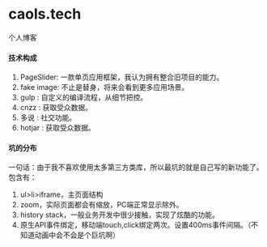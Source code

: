 # caols.tech

个人博客

#### 技术构成

1. PageSlider: 一款单页应用框架，我认为拥有整合旧项目的能力。
2. fake image: 不止是替身，将来会看到更多应用场景。
3. gulp      : 自定义的编译流程，从细节把控。
4. cnzz      : 获取受众数据。
5. 多说       : 社交功能。
6. hotjar    : 获取受众数据。

#### 坑的分布

一句话：由于我不喜欢使用太多第三方类库，所以最坑的就是自己写的新功能了。包含有：

1. ul>li>iframe，主页面结构
2. zoom，实际页面都会有缩放，PC端正常显示除外。
3. history stack，一般业务开发中很少接触，实现了炫酷的功能。
4. 原生API事件绑定，移动端touch,click绑定两次。设置400ms事件间隔。（不知道动画中会不会是个巨坑啊）
